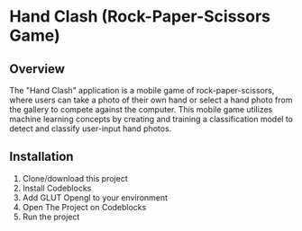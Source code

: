 # Hand Clash (Rock-Paper-Scissors Game)

## Overview
The "Hand Clash" application is a mobile game of rock-paper-scissors, where users can take a photo of their own hand or select a hand photo from the gallery to compete against the computer. This mobile game utilizes machine learning concepts by creating and training a classification model to detect and classify user-input hand photos.


## Installation
1. Clone/download this project
2. Install Codeblocks
3. Add GLUT Opengl to your environment
4. Open The Project on Codeblocks
5. Run the project

